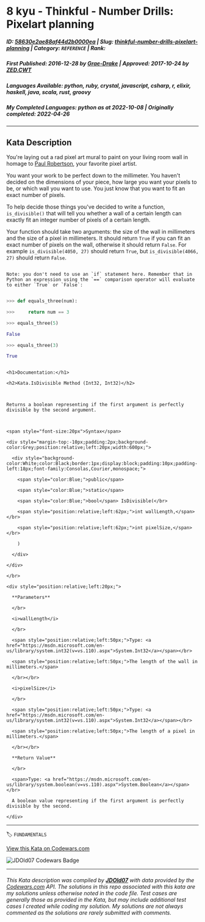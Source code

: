 # 8 kyu - Thinkful - Number Drills: Pixelart planning

##### **ID**: [58630e2ae88af44d2b0000ea](https://www.codewars.com/kata/58630e2ae88af44d2b0000ea) | **Slug**: [thinkful-number-drills-pixelart-planning](https://www.codewars.com/kata/58630e2ae88af44d2b0000ea) | **Category**: `REFERENCE` | **Rank**: <span style="color:white">8 kyu</span>

##### **First Published**: 2016-12-28 ***by*** [Grae-Drake](https://www.codewars.com/users/Grae-Drake) | **Approved**: 2017-10-24 ***by*** [ZED.CWT](https://www.codewars.com/users/ZED.CWT)

##### **Languages Available**: python, ruby, crystal, javascript, csharp, r, elixir, haskell, java, scala, rust, groovy

##### **My Completed Languages**: python ***as at*** 2022-10-08 | **Originally completed**: 2022-04-26

---

## Kata Description


You're laying out a rad pixel art mural to paint on your living room wall in homage to [Paul Robertson](http://68.media.tumblr.com/0f55f7f3789a354cfcda7c2a64f501d1/tumblr_o7eq3biK9s1qhccbco1_500.png), your favorite pixel artist.



You want your work to be perfect down to the millimeter. You haven't decided on the dimensions of your piece, how large you want your pixels to be, or which wall you want to use. You just know that you want to fit an exact number of pixels.



To help decide those things you've decided to write a function, `is_divisible()` that will tell you whether a wall of a certain length can exactly fit an integer number of pixels of a certain length.



Your function should take two arguments: the size of the wall in millimeters and the size of a pixel in millimeters. It should return `True` if you can fit an exact number of pixels on the wall, otherwise it should return `False`. For example `is_divisible(4050, 27)` should return `True`, but `is_divisible(4066, 27)` should return `False`.

```if:python

Note: you don't need to use an `if` statement here. Remember that in Python an expression using the `==` comparison operator will evaluate to either `True` or `False`:

```

```python

>>> def equals_three(num):

>>>     return num == 3

>>> equals_three(5)

False

>>> equals_three(3)

True

```



<!-- C# Documentation -->

```if:csharp

<h1>Documentation:</h1>

<h2>Kata.IsDivisible Method (Int32, Int32)</h2>



Returns a boolean representing if the first argument is perfectly divisible by the second argument.



<span style="font-size:20px">Syntax</span>

<div style="margin-top:-10px;padding:2px;background-color:Grey;position:relative;left:20px;width:600px;">

  <div style="background-color:White;color:Black;border:1px;display:block;padding:10px;padding-left:18px;font-family:Consolas,Courier,monospace;">

    <span style="color:Blue;">public</span>

    <span style="color:Blue;">static</span>

    <span style="color:Blue;">bool</span> IsDivisible(</br>

    <span style="position:relative;left:62px;">int wallLength,</span></br>

    <span style="position:relative;left:62px;">int pixelSize,</span></br>

    )

  </div>

</div>

</br>

<div style="position:relative;left:20px;">

  **Parameters**

  </br>

  <i>wallLength</i>

  </br>

  <span style="position:relative;left:50px;">Type: <a href="https://msdn.microsoft.com/en-us/library/system.int32(v=vs.110).aspx">System.Int32</a></span></br>

  <span style="position:relative;left:50px;">The length of the wall in millimeters.</span>

  </br></br>

  <i>pixelSize</i>

  </br>

  <span style="position:relative;left:50px;">Type: <a href="https://msdn.microsoft.com/en-us/library/system.int32(v=vs.110).aspx">System.Int32</a></span></br>

  <span style="position:relative;left:50px;">The length of a pixel in millimeters.</span>

  </br></br>

  **Return Value**

  </br>

  <span>Type: <a href="https://msdn.microsoft.com/en-us/library/system.boolean(v=vs.110).aspx">System.Boolean</a></span></br>

  A boolean value representing if the first argument is perfectly divisible by the second.

</div>

```

<!-- End C# Documentation -->

---


🏷 `FUNDAMENTALS`


[View this Kata on Codewars.com](https://www.codewars.com/kata/58630e2ae88af44d2b0000ea)

![](https://www.codewars.com/users/jdold07/badges/large "JDOld07 Codewars Badge")

---

###### *This Kata description was compiled by [**JDOld07**](https://tpstech.dev) with data provided by the [Codewars.com](https://www.codewars.com) API.  The solutions in this repo associated with this kata are my solutions unless otherwise noted in the code file.  Test cases are generally those as provided in the Kata, but may include additional test cases I created while coding my solution.  My solutions are not always commented as the solutions are rarely submitted with comments.*
